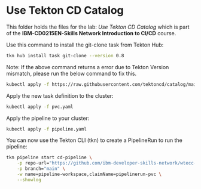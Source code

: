 # Use Tekton CD Catalog

This folder holds the files for the lab: _Use Tekton CD Catalog_ which is part of the **IBM-CD0215EN-Skills Network Introduction to CI/CD** course.

Use this command to install the git-clone task from Tekton Hub:
```bash
tkn hub install task git-clone --version 0.8
```

Note: If the above command returns a error due to Tekton Version mismatch, please run the below command to fix this.
```bash
kubectl apply -f https://raw.githubusercontent.com/tektoncd/catalog/main/task/git-clone/0.9/git-clone.yaml
```

Apply the new task definition to the cluster:
```bash
kubectl apply -f pvc.yaml
```

Apply the pipeline to your cluster:
```bash
kubectl apply -f pipeline.yaml
```

You can now use the Tekton CLI (tkn) to create a PipelineRun to run the pipeline:
```bash
tkn pipeline start cd-pipeline \
    -p repo-url="https://github.com/ibm-developer-skills-network/wtecc-CICD_PracticeCode.git" \
    -p branch="main" \
    -w name=pipeline-workspace,claimName=pipelinerun-pvc \
    --showlog
```

```bash
```

```bash
```